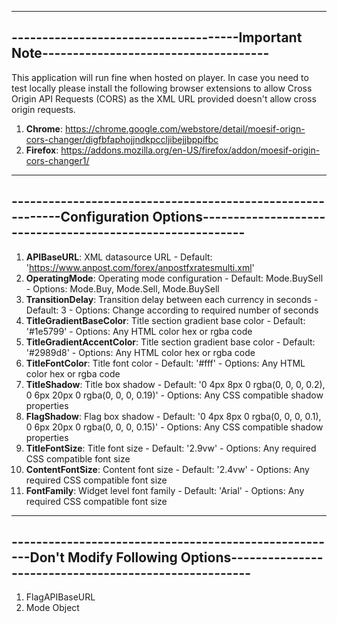 ------------------------------------------------------------------------------------------------------------------------------------------
-------------------------------------Important Note-------------------------------------
------------------------------------------------------------------------------------------------------------------------------------------
This application will run fine when hosted on player. In case you need to test locally please install the following browser extensions to allow Cross Origin API Requests (CORS) as the XML URL provided doesn't allow cross origin requests.
1. **Chrome**: https://chrome.google.com/webstore/detail/moesif-orign-cors-changer/digfbfaphojjndkpccljibejjbppifbc
2. **Firefox**: https://addons.mozilla.org/en-US/firefox/addon/moesif-origin-cors-changer1/

------------------------------------------------------------------------------------------------------------------------------------------
-----------------------------------------------------------Configuration Options----------------------------------------------------------
------------------------------------------------------------------------------------------------------------------------------------------

1. **APIBaseURL**: XML datasource URL - Default: 'https://www.anpost.com/forex/anpostfxratesmulti.xml'
2. **OperatingMode**: Operating mode configuration - Default: Mode.BuySell - Options: Mode.Buy, Mode.Sell, Mode.BuySell
3. **TransitionDelay**: Transition delay between each currency in seconds - Default: 3 - Options: Change according to required number of seconds 
4. **TitleGradientBaseColor**: Title section gradient base color - Default: '#1e5799' - Options: Any HTML color hex or rgba code
5. **TitleGradientAccentColor**: Title section gradient base color - Default: '#2989d8' - Options: Any HTML color hex or rgba code
6. **TitleFontColor**: Title font color - Default: '#fff' - Options: Any HTML color hex or rgba code
7. **TitleShadow**: Title box shadow - Default: '0 4px 8px 0 rgba(0, 0, 0, 0.2), 0 6px 20px 0 rgba(0, 0, 0, 0.19)'  - Options: Any CSS compatible shadow properties
8. **FlagShadow**: Flag box shadow - Default: '0 4px 8px 0 rgba(0, 0, 0, 0.1), 0 6px 20px 0 rgba(0, 0, 0, 0.15)'  - Options: Any CSS compatible shadow properties
9. **TitleFontSize**: Title font size - Default: '2.9vw' - Options: Any required CSS compatible font size
10. **ContentFontSize**: Content font size - Default: '2.4vw' - Options: Any required CSS compatible font size
11. **FontFamily**: Widget level font family - Default: 'Arial' - Options: Any required CSS compatible font size

------------------------------------------------------------------------------------------------------------------------------------------
------------------------------------------------------Don't Modify Following Options------------------------------------------------------
------------------------------------------------------------------------------------------------------------------------------------------

1. FlagAPIBaseURL
2. Mode Object
